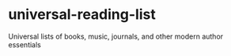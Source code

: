 # universal-reading-list
Universal lists of books, music, journals, and other modern author essentials
